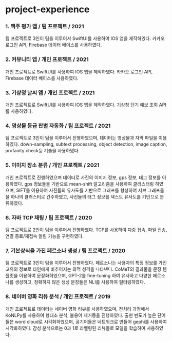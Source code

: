 # project-experience
### 1. 맥주 평가 앱 / 팀 프로젝트 / 2021  
팀 프로젝트로 3인이 팀을 이루어서 SwiftUI를 사용하여 IOS 앱을 제작하였다. 카카오 로그인 API, Firebase 데이터 베이스를 사용하였다.  

### 2. 커뮤니티 앱 / 개인 프로젝트 / 2021  
개인 프로젝트로 SwiftUI를 사용하여 IOS 앱을 제작하였다. 카카오 로그인 API, Firebase 데이터 베이스를 사용하였다.  

### 3. 기상청 날씨 앱 / 개인 프로젝트 / 2021  
개인 프로젝트로 SwiftUI를 사용하여 IOS 앱을 제작하였다. 기상청 단기 예보 조회 API를 사용하였다.  

### 4. 영상물 등급 판별 자동화 / 팀 프로젝트 / 2021  
팀 프로젝트로 3인이 팀을 이루어서 진행하였으며, 데이터는 영상물과 자막 파일을 이용하였다. down-sampling, subtext processing, object detection, image caption, profanity check등 기술을 사용하였다.

### 5. 이미지 장소 분류 / 개인 프로젝트 / 2021  
개인 프로젝트로 진행하였으며 데이터로 사진의 이미지 정보, gps 정보, 태그 정보를 이용하였다.
gps 정보들을 기반으로 mean-shift 알고리즘을 사용하여 클러스터링 하였으며, SIFT를 이용하여 사진들의 유사도를 기반으로 그래프를 형성하여 서브 그래프들을 하나의 클러스터로 간주하였고, 사진들의 태그 정보를 텍스트 유사도를 기반으로 분류하였다.

### 6. 자바 TCP 채팅 / 팀 프로젝트 / 2020  
팀 프로젝트로 2인이 팀을 이루어서 진행하였다. TCP를 사용하여 다중 접속, 파일 전송, 연결 종료/재접속 알림 기능을 구현하였다.

### 7. 기본상식을 가진 페르소나 생성 / 팀 프로젝트 / 2020  
팀 프로젝트로 3인이 팀을 이루어서 진행하였다. 페르소나는 사용자의 특징 정보를 가진 고유의 정보로 타인에게 비추어지는 외적 성격을 나타낸다. CoMeT의 결과물을 문장 템플릿을 이용하여 문장화하였으며, GPT-2를 fine-tuning 하여 유사하고 다양한 페르소나를 생성하고, 정확하지 않은 생성 문장들은 NLI를 사용하여 필터링하였다.  

### 8. 네이버 영화 리뷰 분석 / 개인 프로젝트 / 2019  
개인 프로젝트로 데이터는 네이버 영화 리뷰를 사용하였으며, 전처리 과정에서 KoNLPy를 사용하여 형태소 분석, 불용어 제거등을 진행하였다. 출현 빈도가 높은 단어들은 word cloud로 시각화하였으며, 공기어들은 네트워크로 만들어 gephi를 사용하여 시각화하였다. 감성 분석으로는 0과 1로 라벨링된 리뷰들로 모델을 학습하여 사용하였다.  
